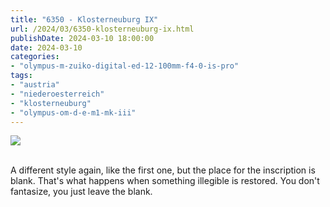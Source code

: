 ```yaml
---
title: "6350 - Klosterneuburg IX"
url: /2024/03/6350-klosterneuburg-ix.html
publishDate: 2024-03-10 18:00:00
date: 2024-03-10
categories:
- "olympus-m-zuiko-digital-ed-12-100mm-f4-0-is-pro"
tags:
- "austria"
- "niederoesterreich"
- "klosterneuburg"
- "olympus-om-d-e-m1-mk-iii"
---
```

<div class="container">
<div class="center"><a target="_blank" href="https://d25zfm9zpd7gm5.cloudfront.net/1200x1200/2020/20200806_131403_lr.jpg"><img class="webfeedsFeaturedVisual" src="https://d25zfm9zpd7gm5.cloudfront.net/0600x0600/2020/20200806_131403_lr.jpg" /></a></div>
</div>
<br />

A different style again, like the first one, but the place
for the inscription is blank. That's what happens when
something illegible is restored. You don't fantasize, you
just leave the blank.
